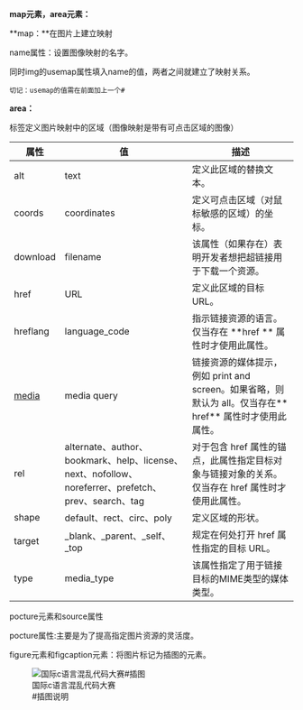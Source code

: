 **map元素，area元素：**

**map：**在图片上建立映射

name属性：设置图像映射的名字。

同时img的usemap属性填入name的值，两者之间就建立了映射关系。

`切记：usemap的值需在前面加上一个#`

**area：**

标签定义图片映射中的区域（图像映射是带有可点击区域的图像）

| 属性                                                     | 值                                                           | 描述                                                         |
| -------------------------------------------------------- | ------------------------------------------------------------ | ------------------------------------------------------------ |
| alt                                                      | text                                                         | 定义此区域的替换文本。                                       |
| coords                                                   | coordinates                                                  | 定义可点击区域（对鼠标敏感的区域）的坐标。                   |
| download                                                 | filename                                                     | 该属性（如果存在）表明开发者想把超链接用于下载一个资源。     |
| href                                                     | URL                                                          | 定义此区域的目标 URL。                                       |
| hreflang                                                 | language_code                                                | 指示链接资源的语言。仅当存在 **href ** 属性时才使用此属性。  |
| [media](https://man.ilovefishc.com/pageHTML5/media.html) | media query                                                  | 链接资源的媒体提示，例如 print and screen。如果省略，则默认为 all。仅当存在** href** 属性时才使用此属性。 |
| rel                                                      | alternate、author、bookmark、help、license、next、nofollow、noreferrer、prefetch、prev、search、tag | 对于包含 href 属性的锚点，此属性指定目标对象与链接对象的关系。仅当存在 href 属性时才使用此属性。 |
| shape                                                    | default、rect、circ、poly                                    | 定义区域的形状。                                             |
| target                                                   | _blank、_parent、_self、_top                                 | 规定在何处打开 href 属性指定的目标 URL。                     |
| type                                                     | media_type                                                   | 该属性指定了用于链接目标的MIME类型的媒体类型。               |

pocture元素和source属性

pocture属性:主要是为了提高指定图片资源的灵活度。

figure元素和figcaption元素：将图片标记为插图的元素。

<figure>
    <img src="***.png" alt="国际c语言混乱代码大赛">#插图
    <figcaption>国际c语言混乱代码大赛</figcaption>#插图说明
</figure>